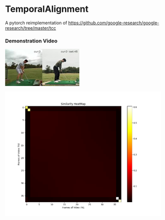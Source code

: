 # TemporalAlignment

A pytorch reimplementation of https://github.com/google-research/google-research/tree/master/tcc

### Demonstration Video

[![In the wild video](https://github.com/JaaackAtPenn/TemporalAlignment/blob/main/result/1395_1734245097.video_thumb.jpg)](https://github.com/JaaackAtPenn/TemporalAlignment/blob/main/result/1395_1734245097.mp4)

[![Penn Action](https://github.com/JaaackAtPenn/TemporalAlignment/blob/main/result/similarity_heatmap_791and792.png)](https://github.com/JaaackAtPenn/TemporalAlignment/blob/main/result/aligned_videos791and792DTWFalse.mp4)
